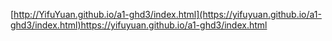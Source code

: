 [http://YifuYuan.github.io/a1-ghd3/index.html](https://yifuyuan.github.io/a1-ghd3/index.html)https://yifuyuan.github.io/a1-ghd3/index.html
